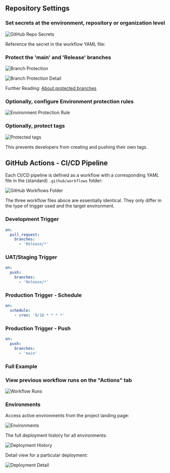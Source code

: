 ---
---

## Repository Settings

### Set secrets at the environment, repository or organization level

![GitHub Repo Secrets](/images/setup-github-074519.png)

Reference the secret in the workflow YAML file:

<script src="https://gist.github.com/mthierba/c93a0dc024c8a10f54594b273593e25e.js"></script>

### Protect the 'main' and 'Release' branches

![Branch Protection](/images/setup-github-075259.png)

![Branch Protection Detail](/images/setup-github-075333.png)

Further Reading: [About protected branches](https://docs.github.com/en/repositories/configuring-branches-and-merges-in-your-repository/defining-the-mergeability-of-pull-requests/about-protected-branches)

### Optionally, configure Environment protection rules

![Environment Protection Rule](/images/setup-github-075044.png)

### Optionally, protect tags

![Protected tags](/images/setup-github-075209.png)

This prevents developers from creating and pushing their own tags.

## GitHub Actions - CI/CD Pipeline

Each CI/CD pipeline is defined as a workflow with a corresponding YAML file in the (standard) `.github/workflows` folder:

![GitHub Workflows Folder](/images/setup-github-075842.png)

The three workflow files aboce are essentially identical. They only differ in the type of trigger used and the target environment.

### Development Trigger

```yaml
on:
  pull_request:
    branches:
      - 'Release/*'
```

### UAT/Staging Trigger

```yaml
on:
  push:
    branches:
      - 'Release/*'
```

### Production Trigger - Schedule

```yaml
on:
  schedule: 
    - cron: '0/10 * * * *'
```

### Production Trigger - Push

```yaml
on:
  push:
    branches:
      - 'main'
```

### Full Example

<script src="https://gist.github.com/mthierba/9fb927470616c82a630452b00cf07487.js"></script>

### View previous workflow runs on the "Actions" tab

![Workflow Runs](/images/setup-github-080900.png)

### Environments

Access active environments from the project landing page:

![Environments](/images/setup-github-080948.png)

The full deployment history for all environments:

![Deployment History](/images/setup-github-081005.png)

Detail view for a particular deployment:

![Deployment Detail](/images/setup-github-081155.png)
